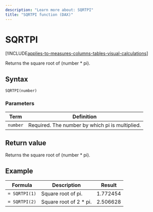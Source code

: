 ```yaml
---
description: "Learn more about: SQRTPI"
title: "SQRTPI function (DAX)"
---
```

# SQRTPI

[!INCLUDE[applies-to-measures-columns-tables-visual-calculations](includes/applies-to-measures-columns-tables-visual-calculations.md)]

Returns the square root of (number * pi).  
  
## Syntax  
  
```dax
SQRTPI(number)  
```
  
### Parameters  
  
|Term|Definition|  
|--------|--------------|  
|`number`|Required. The number by which pi is multiplied.|  
  
## Return value

Returns the square root of (number * pi).  

## Example  
  
|Formula|Description|Result|  
|-----------|---------------|----------|  
|`= SQRTPI(1)`|Square root of pi.|1.772454|  
|`= SQRTPI(2)`|Square root of 2 * pi.|2.506628|  
